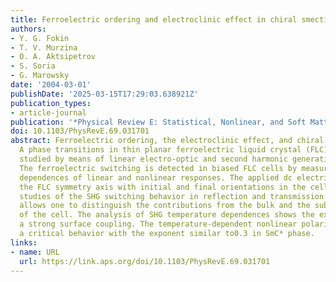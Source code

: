 ```yaml
---
title: Ferroelectric ordering and electroclinic effect in chiral smectic liquid crystals
authors:
- Y. G. Fokin
- T. V. Murzina
- O. A. Aktsipetrov
- S. Soria
- G. Marowsky
date: '2004-03-01'
publishDate: '2025-03-15T17:29:03.638921Z'
publication_types:
- article-journal
publication: '*Physical Review E: Statistical, Nonlinear, and Soft Matter Physics*'
doi: 10.1103/PhysRevE.69.031701
abstract: Ferroelectric ordering, the electroclinic effect, and chiral smectic C(SmC*)-smectic
  A phase transitions in thin planar ferroelectric liquid crystal (FLC) cells are
  studied by means of linear electro-optic and second harmonic generation (SHG) techniques.
  The ferroelectric switching is detected in biased FLC cells by measuring azimuthal
  dependences of linear and nonlinear responses. The applied dc electric field rotates
  the FLC symmetry axis with initial and final orientations in the cell plane. Comparative
  studies of the SHG switching behavior in reflection and transmission geometries
  allows one to distinguish the contributions from the bulk and the subsurface layers
  of the cell. The analysis of SHG temperature dependences shows the existence of
  a strong surface coupling. The temperature-dependent nonlinear polarization shows
  a critical behavior with the exponent similar to0.3 in SmC* phase.
links:
- name: URL
  url: https://link.aps.org/doi/10.1103/PhysRevE.69.031701
---
```

